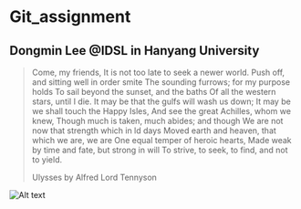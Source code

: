 # Git_assignment

## Dongmin Lee @IDSL in Hanyang University

> Come, my friends,
>It is not too late to seek a newer world.
>Push off, and sitting well in order smite
>The sounding furrows; for my purpose holds
>To sail beyond the sunset, and the baths
>Of all the western stars, until I die.
>It may be that the gulfs will wash us down;
>It may be we shall touch the Happy Isles,
>And see the great Achilles, whom we knew,
>Though much is taken, much abides; and though
>We are not now that strength which in ld days
>Moved earth and heaven, that which we are, we are
>One equal temper of heroic hearts,
>Made weak by time and fate, but strong in will
>To strive, to seek, to find, and not to yield.
>
>Ulysses by Alfred Lord Tennyson

![Alt text](https://upload.wikimedia.org/wikipedia/commons/5/5d/Alfred_Lord_Tennyson_1869.jpg)
